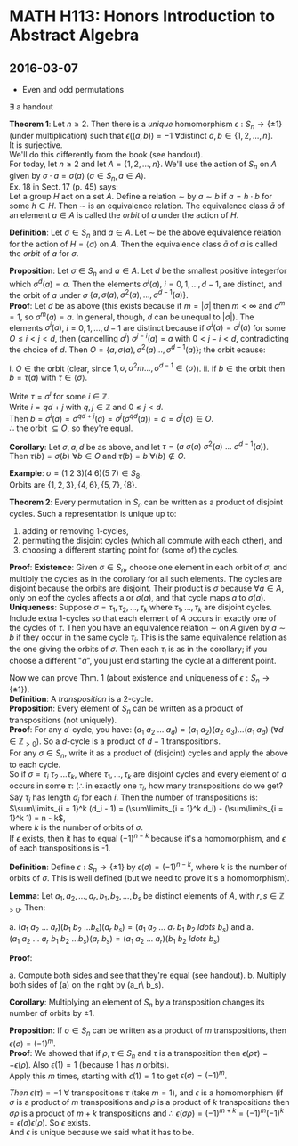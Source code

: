 # MATH H113: Honors Introduction to Abstract Algebra
## 2016-03-07
- Even and odd permutations

$\exists$ a handout

**Theorem 1**: Let $n \ge 2$. Then there is a *unique* homomorphism $\epsilon : S_n \to \{\pm 1\}$ (under multiplication) such that $\epsilon((a, b)) = -1\ \forall \text{distinct}\ a, b \in \{1, 2, \ldots, n\}$. \
It is surjective. \
We'll do this differently from the book (see handout). \
For today, let $n \ge 2$ and let $A = \{1, 2, \ldots, n\}$. We'll use the action of $S_n$ on $A$ given by $\sigma \cdot a = \sigma(a)\ (\sigma \in S_n, a \in A)$. \
Ex. 18 in Sect. 17 (p. 45) says: \
Let a group $H$ act on a set $A$. Define a relation $\sim$ by $a \sim b$ if $a = h \cdot b$ for some $h \in H$.  Then $\sim$ is an equivalence relation. The equivalence class $\bar{a}$ of an element $a \in A$ is called the *orbit* of $a$ under the action of $H$.

**Definition**: Let $\sigma \in S_n$ and $a \in A$. Let $\sim$ be the above equivalence relation for the action of $H = \langle \sigma \rangle$ on $A$. Then the equivalence class $\bar{a}$ of $a$ is called the *orbit* of $a$ for $\sigma$.

**Proposition**: Let $\sigma \in S_n$ and $a \in A$. Let $d$ be the smallest positive integerfor which $\sigma^{d}(a) = a$. Then the elements $\sigma^{i}(a)$, $i = 0, 1, \ldots, d - 1$, are distinct, and the orbit of $a$ under $\sigma$ $\{a, \sigma(a), \sigma^{2}(a), \ldots, \sigma^{d - 1}(a)\}$. \
**Proof**: Let $d$ be as above (this exists because if $m = |\sigma|$ then $m < \infty$ and $\sigma^m = 1$, so $\sigma^m(a) = a$. In general, though, $d$ can be unequal to $|\sigma|$). The elements $\sigma^i(a)$, $i = 0, 1, \ldots, d - 1$ are distinct because if $\sigma^i(a) = \sigma^j(a)$ for some $O \le i < j < d$, then (cancelling $\sigma^i$) $\sigma^{j - i}(a) = a$ with $0 < j - i < d$, contradicting the choice of $d$. Then $O = \{a, \sigma(a), \sigma^2(a) \ldots, \sigma^{d - 1}(a)\}$; the orbit ecause:

i. $O \in \text{the orbit}$ (clear, since $1, \sigma, \sigma^2m \ldots, \sigma^{d - 1} \in \langle \sigma \rangle$).
ii. if $b \in \text{the orbit}$ then $b = \tau(a)$ with $\tau \in \langle \sigma \rangle$.

Write $\tau = \sigma^i$ for some $i \in \mathbb{Z}$. \
Write $i = qd + j$ with $q, j \in \mathbb{Z}$ and $0 \le j < d$. \
Then $b = \sigma^i(a) = \sigma^{qd + j}(a) = \sigma^j(\sigma^{qd}(a)) = a = \sigma^j(a) \in O$. \
$\therefore$ the orbit $\subseteq O$, so they're equal.

**Corollary**: Let $\sigma, a, d$ be as above, and let $\tau = (a\ \sigma(a)\ \sigma^2(a)\ \ldots\ \sigma^{d - 1}(a))$. \
Then $\tau(b) = \sigma(b)\ \forall b \in O$ and $\tau(b) = b\ \forall(b) \not\in O$.

**Example**: $\sigma = (1\ 2\ 3)(4\ 6)(5\ 7) \in S_8$. \
Orbits are $\{1, 2, 3\}, \{4, 6\}, \{5, 7\}, \{8\}$.

**Theorem 2**: Every permutation in $S_n$ can be written as a product of disjoint cycles. Such a representation is unique up to:

1. adding or removing 1-cycles,
2. permuting the disjoint cycles (which all commute with each other), and
3. choosing a different starting point for (some of) the cycles.

**Proof**: **Existence**: Given $\sigma \in S_n$, choose one element in each orbit of $\sigma$, and multiply the cycles as in the corollary for all such elements. The cycles are disjoint because the orbits are disjoint. Their product is $\sigma$ because $\forall a \in A$, only on eof the cycles affects a or $\sigma(a)$, and that cycle maps $a$ to $\sigma(a)$. \
**Uniqueness**: Suppose $\sigma = \tau_1, \tau_2, \ldots, \tau_k$ where $\tau_1, \ldots, \tau_k$ are disjoint cycles. Include extra 1-cycles so that each element of $A$ occurs in exactly one of the cycles of $\tau$. Then you have an equivalence relation $\sim$ on $A$ given by $a \sim b$ if they occur in the same cycle $\tau_i$. This is the same equivalence relation as the one giving the orbits of $\sigma$. Then each $\tau_i$ is as in the corollary; if you choose a different "$a$", you just end starting the cycle at a different point.

Now we can prove Thm. 1 (about existence and uniqueness of $\epsilon : S_n \to \{\pm 1\}$). \
**Definition**: A *transposition* is a 2-cycle. \
**Proposition**: Every element of $S_n$ can be written as a product of transpositions (not uniquely). \
**Proof**: For any $d$-cycle, you have: $(a_1\ a_2\ \ldots\ a_d) = (a_1\ a_2)(a_2\ a_3) \ldots (a_1\ a_d)\ (\forall d \in \mathbb{Z}_{> 0})$. So a $d$-cycle is a product of $d - 1$ transpositions. \
For any $\sigma \in S_n$, write it as a product of (disjoint) cycles and apply the above to each cycle. \
So if $\sigma = \tau_i\ \tau_2\ \ldots \tau_k$, where $\tau_1, \ldots, \tau_k$ are disjoint cycles and every element of $a$ occurs in some $\tau$: ($\therefore$ in exactly one $\tau_i$, how many transpositions do we get? \
Say $\tau_i$ has length $d_i$ for each $i$. Then the number of transpositions is: \
$\sum\limits_{i = 1}^k (d_i - 1) = (\sum\limits_{i = 1}^k d_i) - (\sum\limits_{i = 1}^k 1) = n - k$, \
where $k$ is the number of orbits of $\sigma$. \
If $\epsilon$ exists, then it has to equal $(-1)^{n - k}$ because it's a homomorphism, and $\epsilon$ of each transpositions is -1.

**Definition**: Define $\epsilon : S_n \to \{\pm 1\}$ by $\epsilon(\sigma) = (-1)^{n - k}$, where $k$ is the number of orbits of $\sigma$. This is well defined (but we need to prove it's a homomorphism).

**Lemma**: Let $a_1, a_2, \ldots, a_r, b_1, b_2, \ldots, b_s$ be distinct elements of $A$, with $r, s \in \mathbb{Z}_{> 0}$. Then:

a. $(a_1\ a_2\ \ldots\ a_r)(b_1\ b_2\ \ldots b_s)(a_r\ b_s) = (a_1\ a_2\ \ldots\ a_r\ b_1\ b_2\ ldots\ b_s)$ and
a. $(a_1\ a_2\ \ldots\ a_r\ b_1\ b_2\ \ldots b_s)(a_r\ b_s) = (a_1\ a_2\ \ldots\ a_r)(b_1\ b_2\ ldots\ b_s)$

**Proof**:

a. Compute both sides and see that they're equal (see handout).
b. Multiply both sides of (a) on the right by (a_r\ b_s).

**Corollary**: Multiplying an element of $S_n$ by a transposition changes its number of orbits by $\pm 1$.

**Proposition**: If $\sigma \in S_n$ can be written as a product of $m$ transpositions, then $\epsilon(\sigma) = (-1)^m$. \
**Proof**: We showed that if $\rho, \tau \in S_n$ and $\tau$ is a transposition then $\epsilon(\rho\tau) = -\epsilon(\rho)$. Also $\epsilon(1) = 1$ (because 1 has $n$ orbits). \
Apply this $m$ times, starting with $\epsilon(1) = 1$ to get $\epsilon(\sigma) = (-1)^m$.

*Then* $\epsilon(\tau) = -1\ \forall\ \text{transpositions}\ \tau$ (take $m = 1$), and $\epsilon$ is a homomorphism (if $\sigma$ is a product of $m$ transpositions and $\rho$ is a product of $k$ transpositions then $\sigma\rho$ is a product of $m + k$ transpositions and $\therefore$ $\epsilon(\sigma\rho) = (-1)^{m + k} = (-1)^m(-1)^k = \epsilon(\sigma)\epsilon(\rho)$. So $\epsilon$ exists. \
And $\epsilon$ is unique because we said what it has to be.
